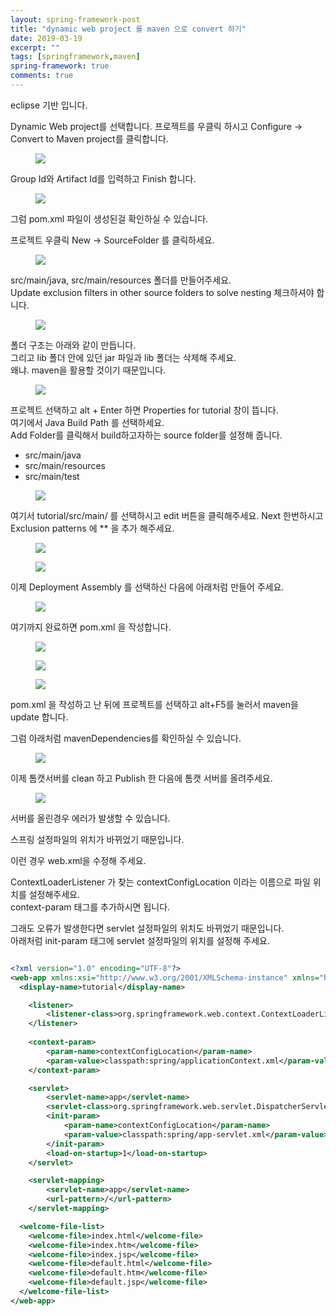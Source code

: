 ```yaml
---
layout: spring-framework-post
title: "dynamic web project 를 maven 으로 convert 하기"
date: 2019-03-19
excerpt: ""
tags: [springframework,maven]
spring-framework: true
comments: true
---
```


eclipse 기반 입니다.  

Dynamic Web project를 선택합니다.
프로젝트를 우클릭 하시고 Configure -> Convert to Maven project를 클릭합니다.
<figure>
	<a href="https://github.com/ixtears23/img/blob/master/convert01.png?raw=true">
  <img src="https://github.com/ixtears23/img/blob/master/convert01.png?raw=true"></a>
</figure>

Group Id와 Artifact Id를 입력하고 Finish 합니다.  

<figure>
	<a href="https://github.com/ixtears23/img/blob/master/convert02.png?raw=true">
  <img src="https://github.com/ixtears23/img/blob/master/convert02.png?raw=true"></a>
</figure>
그럼 pom.xml 파일이 생성된걸 확인하실 수 있습니다.  


프로젝트 우클릭 New -> SourceFolder 를 클릭하세요.  

<figure>
	<a href="https://github.com/ixtears23/img/blob/master/convert03.png?raw=true">
  <img src="https://github.com/ixtears23/img/blob/master/convert03.png?raw=true"></a>
</figure>

src/main/java, src/main/resources 폴더를 만들어주세요.  
Update exclusion filters in other source folders to solve nesting 
체크하셔야 합니다.  

<figure>
	<a href="https://github.com/ixtears23/img/blob/master/convert04.png?raw=true">
  <img src="https://github.com/ixtears23/img/blob/master/convert04.png?raw=true"></a>
</figure>


폴더 구조는 아래와 같이 만듭니다.  
그리고 lib 폴더 안에 있던 jar 파일과 lib 폴더는 삭제해 주세요.  
왜냐. maven을 활용할 것이기 때문입니다.  

<figure>
	<a href="https://github.com/ixtears23/img/blob/master/convert05.png?raw=true">
  <img src="https://github.com/ixtears23/img/blob/master/convert05.png?raw=true"></a>
</figure>

프로젝트 선택하고 alt + Enter 하면 Properties for tutorial 창이 뜹니다.  
여기에서 Java Build Path 를 선택하세요.  
Add Folder를 클릭해서 build하고자하는 source folder를 설정해 줍니다.  
 - src/main/java  
 - src/main/resources  
 - src/main/test  


<figure>
	<a href="https://github.com/ixtears23/img/blob/master/convert06.png?raw=true">
  <img src="https://github.com/ixtears23/img/blob/master/convert06.png?raw=true"></a>
</figure>

여기서 tutorial/src/main/ 를 선택하시고 edit 버튼을 클릭해주세요.
Next 한번하시고 Exclusion patterns 에 ** 을 추가 해주세요.  



<figure>
	<a href="https://github.com/ixtears23/img/blob/master/convert07.png?raw=true">
  <img src="https://github.com/ixtears23/img/blob/master/convert07.png?raw=true"></a>
</figure>



<figure>
	<a href="https://github.com/ixtears23/img/blob/master/convert08.png?raw=true">
  <img src="https://github.com/ixtears23/img/blob/master/convert08.png?raw=true"></a>
</figure>


이제 Deployment Assembly 를 선택하신 다음에 아래처럼 만들어 주세요.  

<figure>
	<a href="https://github.com/ixtears23/img/blob/master/convert09.png?raw=true">
  <img src="https://github.com/ixtears23/img/blob/master/convert09.png?raw=true"></a>
</figure>


여기까지 완료하면 pom.xml 을 작성합니다.  

<figure>
	<a href="https://github.com/ixtears23/img/blob/master/convert10.png?raw=true">
  <img src="https://github.com/ixtears23/img/blob/master/convert10.png?raw=true"></a>
</figure>
<figure>
	<a href="https://github.com/ixtears23/img/blob/master/convert11.png?raw=true">
  <img src="https://github.com/ixtears23/img/blob/master/convert11.png?raw=true"></a>
</figure>
<figure>
	<a href="https://github.com/ixtears23/img/blob/master/convert12.png?raw=true">
  <img src="https://github.com/ixtears23/img/blob/master/convert12.png?raw=true"></a>
</figure>

pom.xml 을 작성하고 난 뒤에 프로젝트를 선택하고 alt+F5를 눌러서 maven을 update 합니다.  

그럼 아래처럼 mavenDependencies를 확인하실 수 있습니다.  

<figure>
	<a href="https://github.com/ixtears23/img/blob/master/convert13.png?raw=true">
  <img src="https://github.com/ixtears23/img/blob/master/convert13.png?raw=true"></a>
</figure>

이제 톰캣서버를 clean 하고 Publish 한 다음에 톰캣 서버를 올려주세요.  

<figure>
	<a href="https://github.com/ixtears23/img/blob/master/convert14_1.png?raw=true">
  <img src="https://github.com/ixtears23/img/blob/master/convert14_1.png?raw=true"></a>
</figure>

서버를 올린경우 에러가 발생할 수 있습니다.  

스프링 설정파일의 위치가 바뀌었기 때문입니다.  

이런 경우 web.xml을 수정해 주세요.  

ContextLoaderListener 가 찾는 contextConfigLocation 이라는 이름으로 파일 위치를 설정해주세요.  
context-param 태그를 추가하시면 됩니다.  

그래도 오류가 발생한다면 servlet 설정파일의 위치도 바뀌었기 때문입니다.  
아래처럼 init-param 태그에 servlet 설정파일의 위치를 설정해 주세요.  


~~~xml

<?xml version="1.0" encoding="UTF-8"?>
<web-app xmlns:xsi="http://www.w3.org/2001/XMLSchema-instance" xmlns="http://java.sun.com/xml/ns/javaee" xsi:schemaLocation="http://java.sun.com/xml/ns/javaee http://java.sun.com/xml/ns/javaee/web-app_3_0.xsd" version="3.0">
  <display-name>tutorial</display-name>

    <listener>
        <listener-class>org.springframework.web.context.ContextLoaderListener</listener-class>
    </listener>
    
    <context-param>
    	<param-name>contextConfigLocation</param-name>
    	<param-value>classpath:spring/applicationContext.xml</param-value>
    </context-param>

    <servlet>
        <servlet-name>app</servlet-name>
        <servlet-class>org.springframework.web.servlet.DispatcherServlet</servlet-class>
        <init-param>
        	<param-name>contextConfigLocation</param-name>
        	<param-value>classpath:spring/app-servlet.xml</param-value>
        </init-param>
        <load-on-startup>1</load-on-startup>
    </servlet>

    <servlet-mapping>
        <servlet-name>app</servlet-name>
        <url-pattern>/</url-pattern>
    </servlet-mapping>

  <welcome-file-list>
    <welcome-file>index.html</welcome-file>
    <welcome-file>index.htm</welcome-file>
    <welcome-file>index.jsp</welcome-file>
    <welcome-file>default.html</welcome-file>
    <welcome-file>default.htm</welcome-file>
    <welcome-file>default.jsp</welcome-file>
  </welcome-file-list>
</web-app>
~~~


















